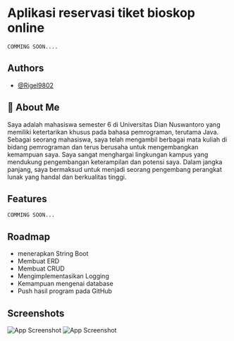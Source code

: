 # Aplikasi reservasi tiket bioskop online

    COMMING SOON....

## Authors

- [@Rigel9802](https://www.github.com/Rigel9802)

## 🚀 About Me

Saya adalah mahasiswa semester 6 di Universitas Dian Nuswantoro yang memiliki ketertarikan khusus pada bahasa pemrograman, terutama Java. Sebagai seorang mahasiswa, saya telah mengambil berbagai mata kuliah di bidang pemrograman dan terus berusaha untuk mengembangkan kemampuan saya. Saya sangat menghargai lingkungan kampus yang mendukung pengembangan keterampilan dan potensi saya. Dalam jangka panjang, saya bermaksud untuk menjadi seorang pengembang perangkat lunak yang handal dan berkualitas tinggi.

## Features

    COMMING SOON...

## Roadmap

- menerapkan String Boot
- Membuat ERD
- Membuat CRUD
- Mengimplementasikan Logging
- Kemampuan mengenai database
- Push hasil program pada GitHub

## Screenshots

![App Screenshot](https://user-images.githubusercontent.com/79635999/229368256-e2f3d64e-e09c-400b-9b3b-cd37267b76b3.png)
![App Screenshot](https://user-images.githubusercontent.com/79635999/229439436-f9ab0693-caad-4a6d-8c0d-561ad681b17b.png)
